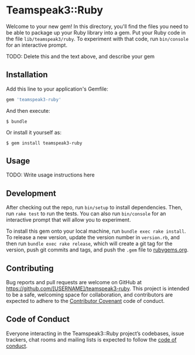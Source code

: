 # Teamspeak3::Ruby

Welcome to your new gem! In this directory, you'll find the files you need to be able to package up your Ruby library into a gem. Put your Ruby code in the file `lib/teamspeak3/ruby`. To experiment with that code, run `bin/console` for an interactive prompt.

TODO: Delete this and the text above, and describe your gem

## Installation

Add this line to your application's Gemfile:

```ruby
gem 'teamspeak3-ruby'
```

And then execute:

    $ bundle

Or install it yourself as:

    $ gem install teamspeak3-ruby

## Usage

TODO: Write usage instructions here

## Development

After checking out the repo, run `bin/setup` to install dependencies. Then, run `rake test` to run the tests. You can also run `bin/console` for an interactive prompt that will allow you to experiment.

To install this gem onto your local machine, run `bundle exec rake install`. To release a new version, update the version number in `version.rb`, and then run `bundle exec rake release`, which will create a git tag for the version, push git commits and tags, and push the `.gem` file to [rubygems.org](https://rubygems.org).

## Contributing

Bug reports and pull requests are welcome on GitHub at https://github.com/[USERNAME]/teamspeak3-ruby. This project is intended to be a safe, welcoming space for collaboration, and contributors are expected to adhere to the [Contributor Covenant](http://contributor-covenant.org) code of conduct.

## Code of Conduct

Everyone interacting in the Teamspeak3::Ruby project’s codebases, issue trackers, chat rooms and mailing lists is expected to follow the [code of conduct](https://github.com/[USERNAME]/teamspeak3-ruby/blob/master/CODE_OF_CONDUCT.md).
